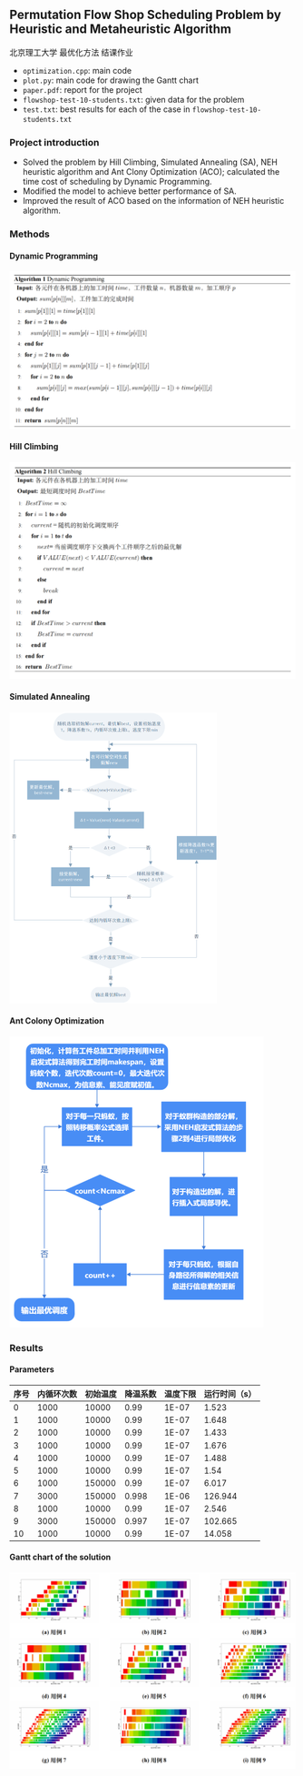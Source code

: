 ## **Permutation Flow Shop Scheduling Problem by Heuristic and Metaheuristic Algorithm**
北京理工大学 最优化方法 结课作业

- `optimization.cpp`: main code
- `plot.py`: main code for drawing the Gantt chart
- `paper.pdf`: report for the project
- `flowshop-test-10-students.txt`: given data for the problem
- `test.txt`: best results for each of the case in `flowshop-test-10-students.txt`

### Project introduction

- Solved the problem by Hill Climbing, Simulated Annealing (SA), NEH heuristic algorithm and Ant Clony Optimization (ACO); calculated the time cost of scheduling by Dynamic Programming.
- Modified the model to achieve better performance of SA.
- Improved the result of ACO based on the information of NEH heuristic algorithm.

### Methods

#### Dynamic Programming

<img src="img/DP.png" alt="DP" style="zoom:50%;" />

#### Hill Climbing

<img src="img/HC.png" alt="HC" style="zoom:50%;" />

#### Simulated Annealing

<img src="img/SA.png" alt="SA" style="zoom: 50%;" />

#### Ant Colony Optimization

<img src="img/ACO.png" alt="ACO" style="zoom:50%;" />

### Results

#### Parameters

| 序号 | 内循环次数 | 初始温度 | 降温系数 | 温度下限 | 运行时间（s） |
| ---- | ---------- | -------- | -------- | -------- | ------------- |
| 0    | 1000       | 10000    | 0.99     | 1E-07    | 1.523         |
| 1    | 1000       | 10000    | 0.99     | 1E-07    | 1.648         |
| 2    | 1000       | 10000    | 0.99     | 1E-07    | 1.433         |
| 3    | 1000       | 10000    | 0.99     | 1E-07    | 1.676         |
| 4    | 1000       | 10000    | 0.99     | 1E-07    | 1.488         |
| 5    | 1000       | 10000    | 0.99     | 1E-07    | 1.54          |
| 6    | 1000       | 150000   | 0.99     | 1E-07    | 6.017         |
| 7    | 3000       | 150000   | 0.998    | 1E-06    | 126.944       |
| 8    | 1000       | 10000    | 0.99     | 1E-07    | 2.546         |
| 9    | 3000       | 150000   | 0.997    | 1E-07    | 102.665       |
| 10   | 1000       | 10000    | 0.99     | 1E-07    | 14.058        |

#### Gantt chart of the solution

<img src="img/gantt.png" alt="gantt" style="zoom:50%;" />
